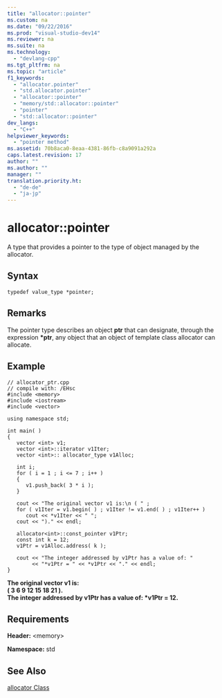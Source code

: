 ```yaml
---
title: "allocator::pointer"
ms.custom: na
ms.date: "09/22/2016"
ms.prod: "visual-studio-dev14"
ms.reviewer: na
ms.suite: na
ms.technology: 
  - "devlang-cpp"
ms.tgt_pltfrm: na
ms.topic: "article"
f1_keywords: 
  - "allocator.pointer"
  - "std.allocator.pointer"
  - "allocator::pointer"
  - "memory/std::allocator::pointer"
  - "pointer"
  - "std::allocator::pointer"
dev_langs: 
  - "C++"
helpviewer_keywords: 
  - "pointer method"
ms.assetid: 70b8aca0-8eaa-4381-86fb-c8a9091a292a
caps.latest.revision: 17
author: ""
ms.author: ""
manager: ""
translation.priority.ht: 
  - "de-de"
  - "ja-jp"
---
```

# allocator::pointer
A type that provides a pointer to the type of object managed by the allocator.  
  
## Syntax  
  
```  
typedef value_type *pointer;  
```  
  
## Remarks  
 The pointer type describes an object **ptr** that can designate, through the expression **\*ptr**, any object that an object of template class allocator can allocate.  
  
## Example  
  
```  
// allocator_ptr.cpp  
// compile with: /EHsc  
#include <memory>  
#include <iostream>  
#include <vector>  
  
using namespace std;  
  
int main( )   
{  
   vector <int> v1;  
   vector <int>::iterator v1Iter;  
   vector <int>:: allocator_type v1Alloc;  
  
   int i;  
   for ( i = 1 ; i <= 7 ; i++ )  
   {  
      v1.push_back( 3 * i );  
   }  
  
   cout << "The original vector v1 is:\n ( " ;  
   for ( v1Iter = v1.begin( ) ; v1Iter != v1.end( ) ; v1Iter++ )  
      cout << *v1Iter << " ";  
   cout << ")." << endl;  
  
   allocator<int>::const_pointer v1Ptr;  
   const int k = 12;  
   v1Ptr = v1Alloc.address( k );  
  
   cout << "The integer addressed by v1Ptr has a value of: "  
        << "*v1Ptr = " << *v1Ptr << "." << endl;     
}  
```  
  
 **The original vector v1 is:**  
 **( 3 6 9 12 15 18 21 ).**  
**The integer addressed by v1Ptr has a value of: \*v1Ptr = 12.**   
## Requirements  
 **Header:** <memory\>  
  
 **Namespace:** std  
  
## See Also  
 [allocator Class](../vs140/allocator-class.md)